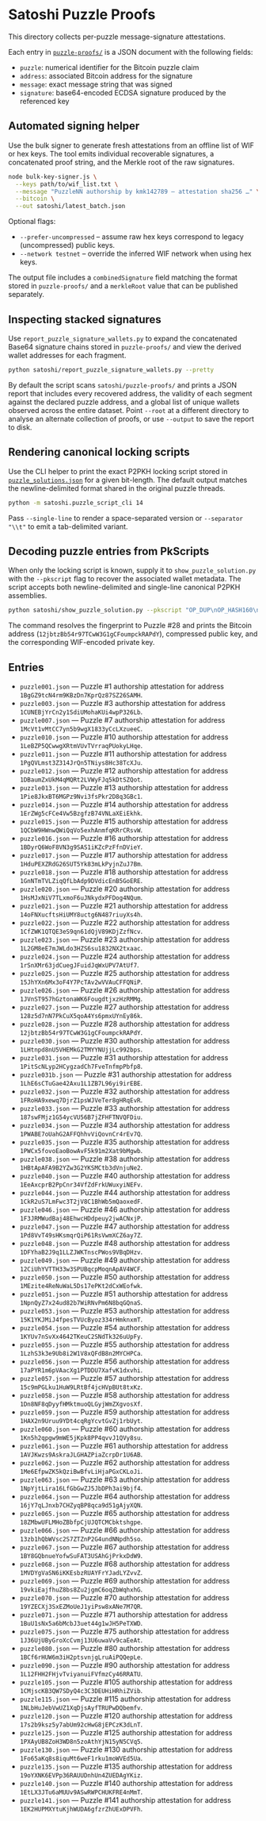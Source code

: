 # Satoshi Puzzle Proofs

This directory collects per-puzzle message-signature attestations.

Each entry in [`puzzle-proofs/`](puzzle-proofs/) is a JSON document with the following fields:

- `puzzle`: numerical identifier for the Bitcoin puzzle claim
- `address`: associated Bitcoin address for the signature
- `message`: exact message string that was signed
- `signature`: base64-encoded ECDSA signature produced by the referenced key

## Automated signing helper

Use the bulk signer to generate fresh attestations from an offline list of WIF or hex keys. The
tool emits individual recoverable signatures, a concatenated proof string, and the Merkle root of
the raw signatures.

```bash
node bulk-key-signer.js \
  --keys path/to/wif_list.txt \
  --message "PuzzleNN authorship by kmk142789 — attestation sha256 …" \
  --bitcoin \
  --out satoshi/latest_batch.json
```

Optional flags:

- `--prefer-uncompressed` – assume raw hex keys correspond to legacy (uncompressed) public keys.
- `--network testnet` – override the inferred WIF network when using hex keys.

The output file includes a `combinedSignature` field matching the format stored in
`puzzle-proofs/` and a `merkleRoot` value that can be published separately.

## Inspecting stacked signatures

Use `report_puzzle_signature_wallets.py` to expand the concatenated Base64 signature chains
stored in `puzzle-proofs/` and view the derived wallet addresses for each fragment.

```bash
python satoshi/report_puzzle_signature_wallets.py --pretty
```

By default the script scans `satoshi/puzzle-proofs/` and prints a JSON report that includes
every recovered address, the validity of each segment against the declared puzzle address,
and a global list of unique wallets observed across the entire dataset. Point `--root` at a
different directory to analyse an alternate collection of proofs, or use `--output` to save
the report to disk.

## Rendering canonical locking scripts

Use the CLI helper to print the exact P2PKH locking script stored in
[`puzzle_solutions.json`](puzzle_solutions.json) for a given bit-length. The default output
matches the newline-delimited format shared in the original puzzle threads.

```bash
python -m satoshi.puzzle_script_cli 14
```

Pass `--single-line` to render a space-separated version or `--separator "\\t"` to emit a
tab-delimited variant.

## Decoding puzzle entries from PkScripts

When only the locking script is known, supply it to
`show_puzzle_solution.py` with the `--pkscript` flag to recover the
associated wallet metadata. The script accepts both newline-delimited
and single-line canonical P2PKH assemblies.

```bash
python satoshi/show_puzzle_solution.py --pkscript "OP_DUP\nOP_HASH160\n1306b9e4ff56513a476841bac7ba48d69516b1da\nOP_EQUALVERIFY\nOP_CHECKSIG"
```

The command resolves the fingerprint to Puzzle #28 and prints the
Bitcoin address (`12jbtzBb54r97TCwW3G1gCFoumpckRAPdY`), compressed
public key, and the corresponding WIF-encoded private key.

## Entries

- `puzzle001.json` — Puzzle #1 authorship attestation for address `1BgGZ9tcN4rm9KBzDn7KprQz87SZ26SAMH`.
- `puzzle003.json` — Puzzle #3 authorship attestation for address `1CUNEBjYrCn2y1SdiUMohaKUi4wpP326Lb`.
- `puzzle007.json` — Puzzle #7 authorship attestation for address `1McVt1vMtCC7yn5b9wgX1833yCcLXzueeC`.
- `puzzle010.json` — Puzzle #10 authorship attestation for address `1LeBZP5QCwwgXRtmVUvTVrraqPUokyLHqe`.
- `puzzle011.json` — Puzzle #11 authorship attestation for address `1PgQVLmst3Z314JrQn5TNiys8Hc38TcXJu`.
- `puzzle012.json` — Puzzle #12 authorship attestation for address `1DBaumZxUkM4qMQRt2LVWyFJq5kDtSZQot`.
- `puzzle013.json` — Puzzle #13 authorship attestation for address `1Pie8JkxBT6MGPz9Nvi3fsPkr2D8q3GBc1`.
- `puzzle014.json` — Puzzle #14 authorship attestation for address `1ErZWg5cFCe4Vw5BzgfzB74VNLaXEiEkhk`.
- `puzzle015.json` — Puzzle #15 authorship attestation for address `1QCbW9HWnwQWiQqVo5exhAnmfqKRrCRsvW`.
- `puzzle016.json` — Puzzle #16 authorship attestation for address `1BDyrQ6WoF8VN3g9SAS1iKZcPzFfnDVieY`.
- `puzzle017.json` — Puzzle #17 authorship attestation for address `1HduPEXZRdG26SUT5Yk83mLkPyjnZuJ7Bm`.
- `puzzle018.json` — Puzzle #18 authorship attestation for address `1GnNTmTVLZiqQfLbAdp9DVdicEnB5GoERE`.
- `puzzle020.json` — Puzzle #20 authorship attestation for address `1HsMJxNiV7TLxmoF6uJNkydxPFDog4NQum`.
- `puzzle021.json` — Puzzle #21 authorship attestation for address `14oFNXucftsHiUMY8uctg6N487riuyXs4h`.
- `puzzle022.json` — Puzzle #22 authorship attestation for address `1CfZWK1QTQE3eS9qn61dQjV89KDjZzfNcv`.
- `puzzle023.json` — Puzzle #23 authorship attestation for address `1L2GM8eE7mJWLdo3HZS6su1832NX2txaac`.
- `puzzle024.json` — Puzzle #24 authorship attestation for address `1rSnXMr63jdCuegJFuidJqWxUPV7AtUf7`.
- `puzzle025.json` — Puzzle #25 authorship attestation for address `15JhYXn6Mx3oF4Y7PcTAv2wVVAuCFFQNiP`.
- `puzzle026.json` — Puzzle #26 authorship attestation for address `1JVnST957hGztonaWK6FougdtjxzHzRMMg`.
- `puzzle027.json` — Puzzle #27 authorship attestation for address `128z5d7nN7PkCuX5qoA4Ys6pmxUYnEy86k`.
- `puzzle028.json` — Puzzle #28 authorship attestation for address `12jbtzBb54r97TCwW3G1gCFoumpckRAPdY`.
- `puzzle030.json` — Puzzle #30 authorship attestation for address `1LHtnpd8nU5VHEMkG2TMYYNUjjLc992bps`.
- `puzzle031.json` — Puzzle #31 authorship attestation for address `1PitScNLyp2HCygzadCh7FveTnfmpPbfp8`.
- `puzzle031b.json` — Puzzle #31 authorship attestation for address `1LhE6sCTuGae42Axu1L1ZB7L96yi9irEBE`.
- `puzzle032.json` — Puzzle #32 authorship attestation for address `1FRoHA9xewq7DjrZ1psWJVeTer8gHRqEvR`.
- `puzzle033.json` — Puzzle #33 authorship attestation for address `187swFMjz1G54ycVU56B7jZFHFTNVQFDiu`.
- `puzzle034.json` — Puzzle #34 authorship attestation for address `1PWABE7oUahG2AFFQhhvViQovnCr4rEv7Q`.
- `puzzle035.json` — Puzzle #35 authorship attestation for address `1PWCx5fovoEaoBowAvF5k91m2Xat9bMgwb`.
- `puzzle038.json` — Puzzle #38 authorship attestation for address `1HBtApAFA9B2YZw3G2YKSMCtb3dVnjuNe2`.
- `puzzle040.json` — Puzzle #40 authorship attestation for address `1EeAxcprB2PpCnr34VfZdFrkUWuxyiNEFv`.
- `puzzle044.json` — Puzzle #44 authorship attestation for address `1CkR2uS7LmFwc3T2jV8C1BhWb5mQaoxedF`.
- `puzzle046.json` — Puzzle #46 authorship attestation for address `1F3JRMWudBaj48EhwcHDdpeuy2jwACNxjP`.
- `puzzle047.json` — Puzzle #47 authorship attestation for address `1Pd8VvT49sHKsmqrQiP61RsVwmXCZ6ay7Z`.
- `puzzle048.json` — Puzzle #48 authorship attestation for address `1DFYhaB2J9q1LLZJWKTnscPWos9VBqDHzv`.
- `puzzle049.json` — Puzzle #49 authorship attestation for address `12CiUhYVTTH33w3SPUBqcpMoqnApAV4WCF`.
- `puzzle050.json` — Puzzle #50 authorship attestation for address `1MEzite4ReNuWaL5Ds17ePKt2dCxWEofwk`.
- `puzzle051.json` — Puzzle #51 authorship attestation for address `1NpnQyZ7x24ud82b7WiRNvPm6N8bqGQnaS`.
- `puzzle053.json` — Puzzle #53 authorship attestation for address `15K1YKJMiJ4fpesTVUcByoz334rHmknxmT`.
- `puzzle054.json` — Puzzle #54 authorship attestation for address `1KYUv7nSvXx4642TKeuC2SNdTk326uUpFy`.
- `puzzle055.json` — Puzzle #55 authorship attestation for address `1LzhS3k3e9Ub8i2W1V8xQFdB8n2MYCHPCa`.
- `puzzle056.json` — Puzzle #56 authorship attestation for address `17aPYR1m6pVAacXg1PTDDU7XafvK1dxvhi`.
- `puzzle057.json` — Puzzle #57 authorship attestation for address `15c9mPGLku1HuW9LRtBf4jcHVpBUt8txKz`.
- `puzzle058.json` — Puzzle #58 authorship attestation for address `1Dn8NF8qDyyfHMktmuoQLGyjWmZXgvosXf`.
- `puzzle059.json` — Puzzle #59 authorship attestation for address `1HAX2n9Uruu9YDt4cqRgYcvtGvZj1rbUyt`.
- `puzzle060.json` — Puzzle #60 authorship attestation for address `1Kn5h2qpgw9mWE5jKpk8PP4qvvJ1QVy8su`.
- `puzzle061.json` — Puzzle #61 authorship attestation for address `1AVJKwzs9AskraJLGHAZPiaZcrpDr1U6AB`.
- `puzzle062.json` — Puzzle #62 authorship attestation for address `1Me6EfpwZK5kQziBwBfvLiHjaPGxCKLoJi`.
- `puzzle063.json` — Puzzle #63 authorship attestation for address `1NpYjtLira16LfGbGwZJ5JbDPh3ai9bjf4`.
- `puzzle064.json` — Puzzle #64 authorship attestation for address `16jY7qLJnxb7CHZyqBP8qca9d51gAjyXQN`.
- `puzzle065.json` — Puzzle #65 authorship attestation for address `18ZMbwUFLMHoZBbfpCjUJQTCMCbktshgpe`.
- `puzzle066.json` — Puzzle #66 authorship attestation for address `13zb1hQbWVsc2S7ZTZnP2G4undNNpdh5so`.
- `puzzle067.json` — Puzzle #67 authorship attestation for address `1BY8GQbnueYofwSuFAT3USAhGjPrkxDdW9`.
- `puzzle068.json` — Puzzle #68 authorship attestation for address `1MVDYgVaSN6iKKEsbzRUAYFrYJadLYZvvZ`.
- `puzzle069.json` — Puzzle #69 authorship attestation for address `19vkiEajfhuZ8bs8Zu2jgmC6oqZbWqhxhG`.
- `puzzle070.json` — Puzzle #70 authorship attestation for address `19YZECXj3SxEZMoUeJ1yiPsw8xANe7M7QR`.
- `puzzle071.json` — Puzzle #71 authorship attestation for address `1BuU1sNx5a6bMcbJ3uet44g1wJH5PeTXWD`.
- `puzzle075.json` — Puzzle #75 authorship attestation for address `1J36UjUByGroXcCvmj13U6uwaVv9caEeAt`.
- `puzzle080.json` — Puzzle #80 authorship attestation for address `1BCf6rHUW6m3iH2ptsvnjgLruAiPQQepLe`.
- `puzzle090.json` — Puzzle #90 authorship attestation for address `1L12FHH2FHjvTviyanuiFVfmzCy46RRATU`.
- `puzzle105.json` — Puzzle #105 authorship attestation for address `1CMjscKB3QW7SDyQ4c3C3DEUHiHRhiZVib`.
- `puzzle115.json` — Puzzle #115 authorship attestation for address `1NLbHuJebVwUZ1XqDjsAyfTRUPwDQbemfv`.
- `puzzle120.json` — Puzzle #120 authorship attestation for address `17s2b9ksz5y7abUm92cHwG8jEPCzK3dLnT`.
- `puzzle125.json` — Puzzle #125 authorship attestation for address `1PXAyUB8ZoH3WD8n5zoAthYjN15yN5CVq5`.
- `puzzle130.json` — Puzzle #130 authorship attestation for address `1Fo65aKq8s8iquMt6weF1rku1moWVEd5Ua`.
- `puzzle135.json` — Puzzle #135 authorship attestation for address `19oYXNK6EVPp36RAUUDnhUn4ZUEDAgYKiz`.
- `puzzle140.json` — Puzzle #140 authorship attestation for address `1EtLX3JTu6aMUUv9ASwRWPCHUKFRE4nMmT`.
- `puzzle141.json` — Puzzle #141 authorship attestation for address `1EK2HUPMXYtuKjhWUDA6gfzrZhUExDPVFh`.
